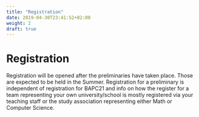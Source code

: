 ```yaml
---
title: "Registration"
date: 2019-04-30T23:41:52+02:00
weight: 2
draft: true
---
```


# Registration

Registration will be opened after the preliminaries have taken place. Those are expected to be held in the Summer. Registration for a preliminary is independent of registration for BAPC21 and info on how the register for a team representing your own university/school is mostly registered via your teaching staff or the study association representing either Math or Computer Science.
